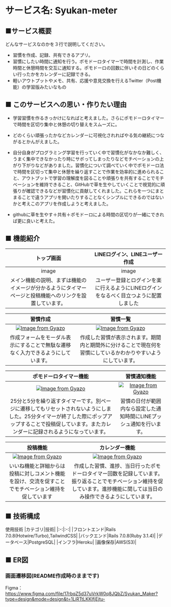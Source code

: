 # サービス名: Syukan-meter

## ■サービス概要
どんなサービスなのかを３行で説明してください。
- 習慣を作成、記録、共有できるアプリ。
- 習慣にしたい時間に通知を行う。ポモドーロタイマーで時間を計測し、作業時間と休憩時間を交互に通知する。ポモドーロの回数に伴いその日どのくらい行ったかをカレンダーに記録できる。
- 軽いアウトプットやメモ、共有、応援や意見交換を行えるTwitter（Post機能）の学習版みたいなもの

## ■ このサービスへの思い・作りたい理由
- 学習習慣を作るきっかけになればと考えました。さらにポモドーロタイマーで時間を区切り集中と休憩の切り替えをスムーズに。
- どのくらい頑張ったかなどカレンダーに可視化されればやる気の継続につながるとかんがえました。

- 自分自身がプログラミング学習を行っていく中で習慣化がなかなか難しく、うまく集中できなかったり時にサボってしまったりなどモチベーションの上がり下がりなどがありました。習慣化について調べていく中でポモドーロ法で時間を区切って集中と休憩を繰り返すことで作業を効率的に進められること、アウトプットで学習の理解度を図ることや頑張りを共有することでモチベーションを維持できること、GitHubで草を生やしていくことで視覚的に頑張りが確認できるなどが習慣化に貢献してくれました。これらを一つにまとまることで違うアプリを開いたりすることなくシンプルにできるのではないかと考えこのアプリを作成しようと考えました。
- githubに草を生やす＋共有＋ポモドーロによる時間の区切りが一緒にできれば更に良いと考えた。

## ■ 機能紹介
|トップ画面|LINEログイン、LINEユーザー作成|
|:-:|:-:|
|image|image|
|メイン機能の説明、まずは機能のイメージが分かるようにタイマーページと投稿機能へのリンクを設置しています。|ユーザー登録とログインを楽に行えるようにLINEログインをなるべく目立つように配置しました|


|習慣作成|習慣一覧|
|:-:|:-:|
|[![Image from Gyazo](https://i.gyazo.com/11630c6ca21a8a37100b80e1cb065566.png)](https://gyazo.com/11630c6ca21a8a37100b80e1cb065566)|[![Image from Gyazo](https://i.gyazo.com/5270c85dbc78b422ef2693f76d861a0a.gif)](https://gyazo.com/5270c85dbc78b422ef2693f76d861a0a)|
|作成フォームをモーダル表示にすることで無駄な遷移なく入力できるようにしています。|作成した習慣が表示されます。期間内と期間外に分けることで現在何を習慣にしているかわかりやすいようにしています。|

|ポモドーロタイマー機能|習慣通知機能|
|:-:|:-:|
|[![Image from Gyazo](https://i.gyazo.com/a745f6f96eb679143f1938960f34bb4a.png)](https://gyazo.com/a745f6f96eb679143f1938960f34bb4a)|[![Image from Gyazo](https://i.gyazo.com/0033934afe21e6cf94f82ea5ae30a83b.jpg)](https://gyazo.com/0033934afe21e6cf94f82ea5ae30a83b)|
|25分と5分を繰り返すタイマーです。別ページに遷移してもリセットされないようにしました。25分タイマーが終了した際にポップアップすることで投稿促しています。またカレンダーに記録されるようになっています。|習慣の日付が範囲内なら設定した通知時間にLINEプッシュ通知を行います。|


|投稿機能|カレンダー機能|
|:-:|:-:|
|[![Image from Gyazo](https://i.gyazo.com/5296c1f11f526aa5a9a1641cd5bf7d45.gif)](https://gyazo.com/5296c1f11f526aa5a9a1641cd5bf7d45)|[![Image from Gyazo](https://i.gyazo.com/a26f5d0fc0360b004690f51bc673b1b3.png)](https://gyazo.com/a26f5d0fc0360b004690f51bc673b1b3)|
|いいね機能と詳細からは投稿に対しコメント機能を設け、交流を促すことでモチベーション維持を促しています|作成した習慣、進捗、当日行ったポモドーロタイマー回数を記録しています。振り返ることでモチベーション維持を促しています。進捗機能に関しては当日のみ操作できるようにしています。|


## ■ 技術構成
使用技術
|カテゴリ|技術|
|:-:|:-:|
|フロントエンド|Rails 7.0.8(Hotwire/Turbo),TailwindCSS|
|バックエンド|Rails 7.0.8(Ruby 3.1.4)|
|データベース|PostgreSQL|
|インフラ|Heroku|
|画像保存|AWS(S3)|

## ■ ER図

### 画面遷移図(README作成時のままです)
Figma：https://www.figma.com/file/17rbqZ5d37uVrkW0q8JQbZ/Syukan_Maker?type=design&mode=design&t=1LiRTtLKKlfjEjtu-
